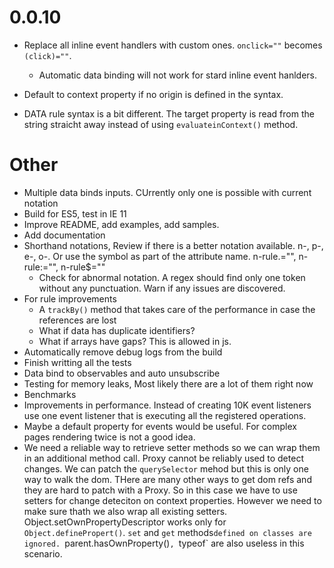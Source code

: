 # 0.0.10
* Replace all inline event handlers with custom ones. `onclick=""` becomes `(click)=""`.
    * Automatic data binding will not work for stard inline event hanlders.

* Default to context property if no origin is defined in the syntax.
* DATA rule syntax is a bit different. The target property is read from the string straicht away instead of using `evaluateinContext()` method.

# Other
* Multiple data binds inputs. CUrrently only one is possible with current notation
* Build for ES5, test in IE 11
* Improve README, add examples, add samples.
* Add documentation
* Shorthand notations, Review if there is a better notation available. n-, p-, e-, o-. Or use the symbol as part of the attribute name. n-rule.="", n-rule:="", n-rule$=""
	* Check for abnormal notation. A regex should find only one token without any punctuation. Warn if any issues are discovered.
* For rule improvements
	* A `trackBy()` method that takes care of the performance in case the references are lost
	* What if data has duplicate identifiers?
	* What if arrays have gaps? This is allowed in js.
* Automatically remove debug logs from the build
* Finish writting all the tests
* Data bind to observables and auto unsubscribe
* Testing for memory leaks, Most likely there are a lot of them right now
* Benchmarks
* Improvements in performance. Instead of creating 10K event listeners use one event listener that is executing all the registered operations.
* Maybe a default property for events would be useful. For complex pages rendering twice is not a good idea.
* We need a reliable way to retrieve setter methods so we can wrap them in an additional method call. Proxy cannot be reliably used to detect changes. We can patch the `querySelector` mehod but this is only one way to walk the dom. THere are many other ways to get dom refs and they are hard to patch with a Proxy. So in this case we have to use setters for change deteciton on context properties. However we need to make sure thath we also wrap all existing setters. Object.setOwnPropertyDescriptor works only for `Object.definePropert()`. `set` and `get` methods`defined on classes are ignored. `parent.hasOwnProperty()`, `typeof` are also useless in this scenario.